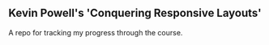 ## Kevin Powell's 'Conquering Responsive Layouts'

A repo for tracking my progress through the course.
